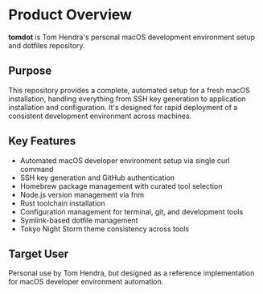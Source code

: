 # Product Overview

**tomdot** is Tom Hendra's personal macOS development environment setup and dotfiles repository.

## Purpose

This repository provides a complete, automated setup for a fresh macOS installation, handling everything from SSH key generation to application installation and configuration. It's designed for rapid deployment of a consistent development environment across machines.

## Key Features

- Automated macOS developer environment setup via single curl command
- SSH key generation and GitHub authentication
- Homebrew package management with curated tool selection
- Node.js version management via fnm
- Rust toolchain installation
- Configuration management for terminal, git, and development tools
- Symlink-based dotfile management
- Tokyo Night Storm theme consistency across tools

## Target User

Personal use by Tom Hendra, but designed as a reference implementation for macOS developer environment automation.

